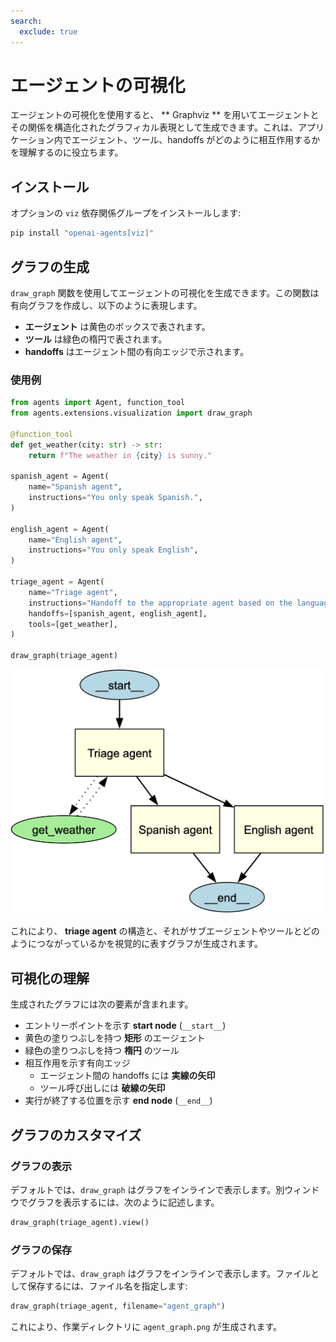 ```yaml
---
search:
  exclude: true
---
```

# エージェントの可視化

エージェントの可視化を使用すると、 ** Graphviz ** を用いてエージェントとその関係を構造化されたグラフィカル表現として生成できます。これは、アプリケーション内でエージェント、ツール、handoffs がどのように相互作用するかを理解するのに役立ちます。

## インストール

オプションの `viz` 依存関係グループをインストールします:

```bash
pip install "openai-agents[viz]"
```

## グラフの生成

`draw_graph` 関数を使用してエージェントの可視化を生成できます。この関数は有向グラフを作成し、以下のように表現します。

- **エージェント** は黄色のボックスで表されます。
- **ツール** は緑色の楕円で表されます。
- **handoffs** はエージェント間の有向エッジで示されます。

### 使用例

```python
from agents import Agent, function_tool
from agents.extensions.visualization import draw_graph

@function_tool
def get_weather(city: str) -> str:
    return f"The weather in {city} is sunny."

spanish_agent = Agent(
    name="Spanish agent",
    instructions="You only speak Spanish.",
)

english_agent = Agent(
    name="English agent",
    instructions="You only speak English",
)

triage_agent = Agent(
    name="Triage agent",
    instructions="Handoff to the appropriate agent based on the language of the request.",
    handoffs=[spanish_agent, english_agent],
    tools=[get_weather],
)

draw_graph(triage_agent)
```

![Agent Graph](../assets/images/graph.png)

これにより、 **triage agent** の構造と、それがサブエージェントやツールとどのようにつながっているかを視覚的に表すグラフが生成されます。

## 可視化の理解

生成されたグラフには次の要素が含まれます。

- エントリーポイントを示す **start node** (`__start__`)
- 黄色の塗りつぶしを持つ **矩形** のエージェント
- 緑色の塗りつぶしを持つ **楕円** のツール
- 相互作用を示す有向エッジ
  - エージェント間の handoffs には **実線の矢印**
  - ツール呼び出しには **破線の矢印**
- 実行が終了する位置を示す **end node** (`__end__`)

## グラフのカスタマイズ

### グラフの表示
デフォルトでは、`draw_graph` はグラフをインラインで表示します。別ウィンドウでグラフを表示するには、次のように記述します。

```python
draw_graph(triage_agent).view()
```

### グラフの保存
デフォルトでは、`draw_graph` はグラフをインラインで表示します。ファイルとして保存するには、ファイル名を指定します:

```python
draw_graph(triage_agent, filename="agent_graph")
```

これにより、作業ディレクトリに `agent_graph.png` が生成されます。
